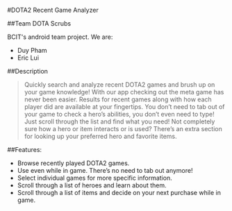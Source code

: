 #DOTA2 Recent Game Analyzer

##Team DOTA Scrubs

BCIT's android team project.
We are:
 - Duy Pham
 - Eric Lui

##Description

>Quickly search and analyze recent DOTA2 games and brush up on your game knowledge!  With our app checking out the meta game has never been easier. Results for recent games along with how each player did are available at your fingertips. You don’t need to tab out of your game to check a hero’s abilities, you don’t even need to type! Just scroll through the list and find what you need! Not completely sure how a hero or item interacts or is used? There’s an extra section for looking up your preferred hero and favorite items. 

##Features:

 * Browse recently played DOTA2 games.
 * Use even while in game. There’s no need to tab out anymore!
 * Select individual games for more specific information.
 * Scroll through a list of heroes and learn about them.
 * Scroll through a list of items and decide on your next purchase while in game.